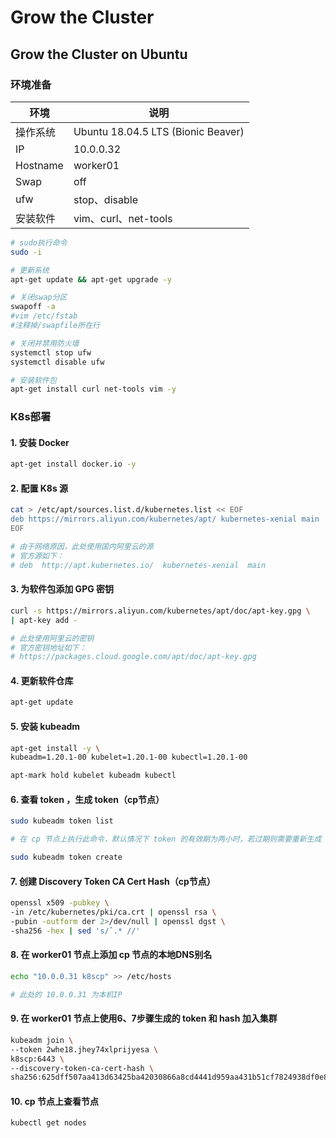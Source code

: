 # Grow the Cluster

## Grow the Cluster on Ubuntu

### 环境准备

| 环境       | 说明                                 |
| -------- | ---------------------------------- |
| 操作系统     | Ubuntu 18.04.5 LTS (Bionic Beaver) |
| IP       | 10.0.0.32                          |
| Hostname | worker01                           |
| Swap     | off                                |
| ufw      | stop、disable                       |
| 安装软件     | vim、curl、net-tools                 |

```bash
# sudo执行命令
sudo -i

# 更新系统
apt-get update && apt-get upgrade -y

# 关闭swap分区
swapoff -a
#vim /etc/fstab
#注释掉/swapfile所在行

# 关闭并禁用防火墙
systemctl stop ufw
systemctl disable ufw

# 安装软件包
apt-get install curl net-tools vim -y

```

###

### K8s部署

#### 1. 安装 Docker

```bash
apt-get install docker.io -y

```

#### 2. 配置 K8s 源

```bash
cat > /etc/apt/sources.list.d/kubernetes.list << EOF
deb https://mirrors.aliyun.com/kubernetes/apt/ kubernetes-xenial main
EOF

# 由于网络原因，此处使用国内阿里云的源
# 官方源如下：
# deb  http://apt.kubernetes.io/  kubernetes-xenial  main
```

#### 3. 为软件包添加 GPG 密钥

```bash
curl -s https://mirrors.aliyun.com/kubernetes/apt/doc/apt-key.gpg \
| apt-key add -

# 此处使用阿里云的密钥
# 官方密钥地址如下：
# https://packages.cloud.google.com/apt/doc/apt-key.gpg

```

#### 4. 更新软件仓库

```bash
apt-get update

```

#### 5. 安装 kubeadm

```bash
apt-get install -y \
kubeadm=1.20.1-00 kubelet=1.20.1-00 kubectl=1.20.1-00

```

```bash
apt-mark hold kubelet kubeadm kubectl

```

#### 6. 查看 token ，生成 token（cp节点）

```bash
sudo kubeadm token list

# 在 cp 节点上执行此命令，默认情况下 token 的有效期为两小时，若过期则需要重新生成
```

```bash
sudo kubeadm token create

```

#### 7. 创建 Discovery Token CA Cert Hash（cp节点）

```bash
openssl x509 -pubkey \
-in /etc/kubernetes/pki/ca.crt | openssl rsa \
-pubin -outform der 2>/dev/null | openssl dgst \
-sha256 -hex | sed 's/ˆ.* //'

```

#### 8. 在 worker01 节点上添加 cp 节点的本地DNS别名

```bash
echo "10.0.0.31 k8scp" >> /etc/hosts

# 此处的 10.0.0.31 为本机IP

```

#### 9. 在 worker01 节点上使用6、7步骤生成的 token 和 hash 加入集群

```bash
kubeadm join \
--token 2whe18.jhey74xlprijyesa \
k8scp:6443 \
--discovery-token-ca-cert-hash \
sha256:625dff507aa413d63425ba42030866a8cd4441d959aa431b51cf7824938df0e8

```

#### 10. cp 节点上查看节点

```bash
kubectl get nodes

```

